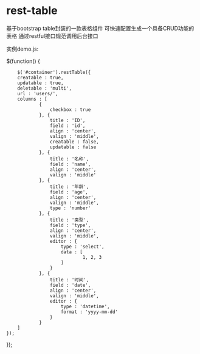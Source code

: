 # rest-table
基于bootstrap table封装的一款表格组件
可快速配置生成一个具备CRUD功能的表格
通过restful接口规范调用后台接口

实例demo.js:



$(function() {

        $('#container').restTable({
	    creatable : true,
	    updatable : true,
	    deletable : 'multi',
	    url : 'users/',
	    columns : [
	            {
		            checkbox : true
	            }, {
	                title : 'ID',
	                field : 'id',
	                align : 'center',
	                valign : 'middle',
	                creatable : false,
	                updatable : false
	            }, {
	                title : '名称',
	                field : 'name',
	                align : 'center',
	                valign : 'middle'
	            }, {
	                title : '年龄',
	                field : 'age',
	                align : 'center',
	                valign : 'middle',
	                type : 'number'
	            }, {
	                title : '类型',
	                field : 'type',
	                align : 'center',
	                valign : 'middle',
	                editor : {
	                    type : 'select',
	                    data : [
	                            1, 2, 3
	                    ]
	                }
	            }, {
	                title : '时间',
	                field : 'date',
	                align : 'center',
	                valign : 'middle',
	                editor : {
	                    type : 'datetime',
	                    format : 'yyyy-mm-dd'
	                }
	            }
	    ]
	});
	
});


